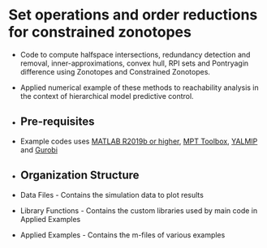 # Set operations and order reductions for constrained zonotopes

+ Code to compute halfspace intersections, redundancy detection and removal, inner-approximations, 
convex hull, RPI sets and Pontryagin difference using Zonotopes and Constrained Zonotopes. 

+ Applied numerical example of these methods to reachability analysis in the context of hierarchical model predictive control.

+ ## Pre-requisites 
+ Example codes uses [MATLAB R2019b or higher](https://www.mathworks.com/products/matlab.html), [MPT Toolbox](https://www.mpt3.org/), [YALMIP](https://yalmip.github.io) and [Gurobi](www.gurobi.com)

+ ## Organization Structure

+ Data Files - Contains the simulation data to plot results

+ Library Functions - Contains the custom libraries used by main code in Applied Examples

+ Applied Examples - Contains the m-files of various examples
